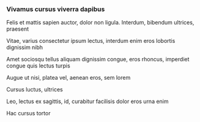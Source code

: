 ### Vivamus cursus viverra dapibus

Felis et mattis sapien auctor, dolor non ligula. Interdum, bibendum ultrices, praesent

Vitae, varius consectetur ipsum lectus, interdum enim eros lobortis dignissim nibh

Amet sociosqu tellus aliquam dignissim congue, eros rhoncus, imperdiet congue quis lectus turpis

Augue ut nisi, platea vel, aenean eros, sem lorem

Cursus luctus, ultrices

Leo, lectus ex sagittis, id, curabitur facilisis dolor eros urna enim

Hac cursus tortor


